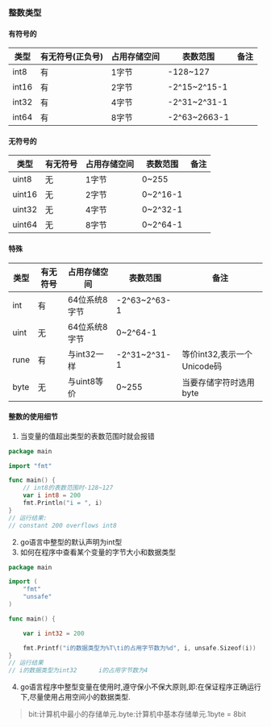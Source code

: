 ### 整数类型

#### 有符号的
|类型|有无符号(正负号)|占用存储空间|表数范围|备注|
|----|----|----|----|----|
|int8|有|1字节|-128~127||
|int16|有|2字节|-2^15~2^15-1||
|int32|有|4字节|-2^31~2^31-1||
|int64|有|8字节|-2^63~2663-1||

#### 无符号的
|类型|有无符号|占用存储空间|表数范围|备注|
|----|----|----|----|----|
|uint8|无|1字节|0~255||
|uint16|无|2字节|0~2^16-1||
|uint32|无|4字节|0~2^32-1||
|uint64|无|8字节|0~2^64-1||

#### 特殊
|类型|有无符号|占用存储空间|表数范围|备注|
|----|----|----|----|----|
|int|有|64位系统8字节|-2^63~2^63-1||
|uint|无|64位系统8字节|0~2^64-1||
|rune|有|与int32一样|-2^31~2^31-1|等价int32,表示一个Unicode码|
|byte|无|与uint8等价|0~255|当要存储字符时选用byte|

#### 整数的使用细节
1. 当变量的值超出类型的表数范围时就会报错
```go
package main

import "fmt"

func main() {
    // int8的表数范围时-128~127
	var i int8 = 200
	fmt.Println("i = ", i)
}
// 运行结果:
// constant 200 overflows int8  
```
2. go语言中整型的默认声明为int型
3. 如何在程序中查看某个变量的字节大小和数据类型
```go
package main

import (
	"fmt"
	"unsafe"
)

func main() {

	var i int32 = 200

	fmt.Printf("i的数据类型为%T\ti的占用字节数为%d", i, unsafe.Sizeof(i))
}
// 运行结果
// i的数据类型为int32      i的占用字节数为4
```
4. go语言程序中整型变量在使用时,遵守保小不保大原则,即:在保证程序正确运行下,尽量使用占用空间小的数据类型.

>bit:计算机中最小的存储单元.byte:计算机中基本存储单元.1byte = 8bit